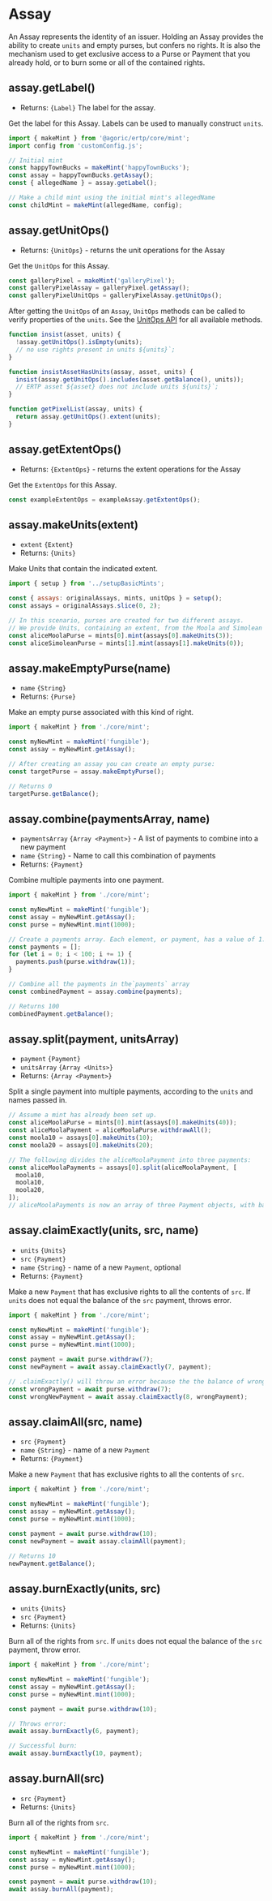 # Assay

An Assay represents the identity of an issuer. Holding an Assay provides the ability to create `units` and empty purses, but confers no rights. It is also the mechanism used to get exclusive access to a Purse or Payment that you already hold, or to burn some or all of the contained rights.

## assay.getLabel()
- Returns: `{Label}` The label for the assay.

Get the label for this Assay. Labels can be used to manually construct `units`.

```js
import { makeMint } from '@agoric/ertp/core/mint';
import config from 'customConfig.js';

// Initial mint
const happyTownBucks = makeMint('happyTownBucks');
const assay = happyTownBucks.getAssay();
const { allegedName } = assay.getLabel();

// Make a child mint using the initial mint's allegedName
const childMint = makeMint(allegedName, config);
```

## assay.getUnitOps()
- Returns: `{UnitOps}` - returns the unit operations for the Assay

Get the `UnitOps` for this Assay.

```js
const galleryPixel = makeMint('galleryPixel');
const galleryPixelAssay = galleryPixel.getAssay();
const galleryPixelUnitOps = galleryPixelAssay.getUnitOps();
```

After getting the `UnitOps` of an `Assay`, `UnitOps` methods can be called to verify properties of the `units`. See the [UnitOps API](/api/unitOps) for all available methods.

```js
function insist(asset, units) {
  !assay.getUnitOps().isEmpty(units);
  // no use rights present in units ${units}`;
}

function insistAssetHasUnits(assay, asset, units) {
  insist(assay.getUnitOps().includes(asset.getBalance(), units));
  // ERTP asset ${asset} does not include units ${units}`;
}

function getPixelList(assay, units) {
  return assay.getUnitOps().extent(units);
}
```

## assay.getExtentOps()
- Returns: `{ExtentOps}` - returns the extent operations for the Assay

Get the `ExtentOps` for this Assay.

```js
const exampleExtentOps = exampleAssay.getExtentOps();
```

## assay.makeUnits(extent)
- `extent` `{Extent}`
- Returns: `{Units}`

Make Units that contain the indicated extent.

```js
import { setup } from '../setupBasicMints';

const { assays: originalAssays, mints, unitOps } = setup();
const assays = originalAssays.slice(0, 2);

// In this scenario, purses are created for two different assays.
// We provide Units, containing an extent, from the Moola and Simolean assays to create the appropriate purses.
const aliceMoolaPurse = mints[0].mint(assays[0].makeUnits(3));
const aliceSimoleanPurse = mints[1].mint(assays[1].makeUnits(0));
```

## assay.makeEmptyPurse(name)
- `name` `{String}`
- Returns: `{Purse}`

Make an empty purse associated with this kind of right.

```js
import { makeMint } from './core/mint';

const myNewMint = makeMint('fungible');
const assay = myNewMint.getAssay();

// After creating an assay you can create an empty purse:
const targetPurse = assay.makeEmptyPurse();

// Returns 0
targetPurse.getBalance();
```

## assay.combine(paymentsArray, name)
- `paymentsArray` `{Array <Payment>}` - A list of payments to combine into a new payment
- `name` `{String}` - Name to call this combination of payments
- Returns: `{Payment}`

Combine multiple payments into one payment.

```js
import { makeMint } from './core/mint';

const myNewMint = makeMint('fungible');
const assay = myNewMint.getAssay();
const purse = myNewMint.mint(1000);

// Create a payments array. Each element, or payment, has a value of 1.
const payments = [];
for (let i = 0; i < 100; i += 1) {
  payments.push(purse.withdraw(1));
}

// Combine all the payments in the`payments` array
const combinedPayment = assay.combine(payments);

// Returns 100
combinedPayment.getBalance();
```

## assay.split(payment, unitsArray)
- `payment` `{Payment}`
- `unitsArray` `{Array <Units>}`
- Returns: `{Array <Payment>}`

Split a single payment into multiple payments, according to the `units` and names passed in.

```js
// Assume a mint has already been set up.
const aliceMoolaPurse = mints[0].mint(assays[0].makeUnits(40));
const aliceMoolaPayment = aliceMoolaPurse.withdrawAll();
const moola10 = assays[0].makeUnits(10);
const moola20 = assays[0].makeUnits(20);

// The following divides the aliceMoolaPayment into three payments:
const aliceMoolaPayments = assays[0].split(aliceMoolaPayment, [
  moola10,
  moola10,
  moola20,
]);
// aliceMoolaPayments is now an array of three Payment objects, with balances of 10, 10, 20, respectively.
```

## assay.claimExactly(units, src, name)
- `units` `{Units}`
- `src` `{Payment}`
- `name` `{String}` - name of a new `Payment`, optional
- Returns: `{Payment}`

Make a new `Payment` that has exclusive rights to all the contents of `src`. If `units` does not equal the balance of the `src` payment, throws error.

```js
import { makeMint } from './core/mint';

const myNewMint = makeMint('fungible');
const assay = myNewMint.getAssay();
const purse = myNewMint.mint(1000);

const payment = await purse.withdraw(7);
const newPayment = await assay.claimExactly(7, payment);

// .claimExactly() will throw an error because the the balance of wrongPayment does not equal the units
const wrongPayment = await purse.withdraw(7);
const wrongNewPayment = await assay.claimExactly(8, wrongPayment);
```

## assay.claimAll(src, name)
- `src` `{Payment}`
- `name` `{String}` - name of a new `Payment`
- Returns: `{Payment}`

Make a new `Payment` that has exclusive rights to all the contents of `src`.

```js
import { makeMint } from './core/mint';

const myNewMint = makeMint('fungible');
const assay = myNewMint.getAssay();
const purse = myNewMint.mint(1000);

const payment = await purse.withdraw(10);
const newPayment = await assay.claimAll(payment);

// Returns 10
newPayment.getBalance();
```

## assay.burnExactly(units, src)
- `units` `{Units}`
- `src` `{Payment}`
- Returns: `{Units}`

Burn all of the rights from `src`. If `units` does not equal the balance of the `src` payment, throw error.

```js
import { makeMint } from './core/mint';

const myNewMint = makeMint('fungible');
const assay = myNewMint.getAssay();
const purse = myNewMint.mint(1000);

const payment = await purse.withdraw(10);

// Throws error:
await assay.burnExactly(6, payment);

// Successful burn:
await assay.burnExactly(10, payment);
```

## assay.burnAll(src)
- `src` `{Payment}`
- Returns: `{Units}`

Burn all of the rights from `src`.

```js
import { makeMint } from './core/mint';

const myNewMint = makeMint('fungible');
const assay = myNewMint.getAssay();
const purse = myNewMint.mint(1000);

const payment = await purse.withdraw(10);
await assay.burnAll(payment);
```

